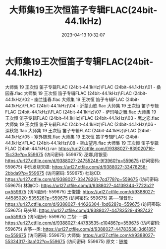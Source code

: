 ﻿---
title: 大师集19王次恒笛子专辑FLAC(24bit-44.1kHz)
date: 2023-04-13 10:32:07
categories: 古典音乐、新世纪、纯音雅乐
tags: 纯音雅乐
---
# 大师集19王次恒笛子专辑FLAC(24bit-44.1kHz)

大师集 19 王次恒 笛子专辑FLAC (24bit-44.1kHz)\FLAC
(24bit-44.1kHz)\01 - 桑园春.flac
大师集 19 王次恒 笛子专辑FLAC (24bit-44.1kHz)\FLAC (24bit-44.1kHz)\02 -
幽兰逢春.flac
大师集 19 王次恒 笛子专辑FLAC (24bit-44.1kHz)\FLAC (24bit-44.1kHz)\04 -
沂蒙山歌.flac
大师集 19 王次恒 笛子专辑FLAC (24bit-44.1kHz)\FLAC (24bit-44.1kHz)\07 -
萨玛哈之舞.flac
大师集 19 王次恒 笛子专辑FLAC (24bit-44.1kHz)\FLAC (24bit-44.1kHz)\03 -
鹰之恋.flac
大师集 19 王次恒 笛子专辑FLAC (24bit-44.1kHz)\FLAC (24bit-44.1kHz)\06 -
深秋叙.flac
大师集 19 王次恒 笛子专辑FLAC (24bit-44.1kHz)\FLAC (24bit-44.1kHz)\05 -
塞外随想.flac
大师集 19 王次恒 笛子专辑FLAC (24bit-44.1kHz)\FLAC (24bit-44.1kHz)\08 -
空山望月.flac
大师集 19 王次恒 笛子专辑FLAC (24bit-44.1kHz).rar: https://url27.ctfile.com/f/9388027-839020716-15c33e?p=559675
(访问密码: 559675)
巫娜,段银莹: https://url27.ctfile.com/d/9388027-24755248-9f3960?p=559675
(访问密码: 559675)
中乐发烧天碟: https://url27.ctfile.com/d/9388027-33478258-2bbda9?p=559675
(访问密码: 559675)
杜聪CD: https://url27.ctfile.com/d/9388027-33478261-7cd778?p=559675
(访问密码: 559675)
林海CD: https://url27.ctfile.com/d/9388027-44139344-7722b2?p=559675
(访问密码: 559675)
王俊雄: https://url27.ctfile.com/d/9388027-44585020-535526?p=559675
(访问密码: 559675)
茶---轻音乐: https://url27.ctfile.com/d/9388027-44626304-1bd628?p=559675
(访问密码: 559675)
马头琴: https://url27.ctfile.com/d/9388027-44783529-498743?p=559675
(访问密码: 559675)
二胡- --类: https://url27.ctfile.com/d/9388027-44783535-c10486?p=559675
(访问密码: 559675)
古筝--类: https://url27.ctfile.com/d/9388027-44783538-3d6185?p=559675
(访问密码: 559675)
大师集: https://url27.ctfile.com/d/9388027-55334317-3aa102?p=559675
(访问密码: 559675)
原文：[链接](https://blog.sina.com.cn/s/blog_1647c7e76010311fi.html)